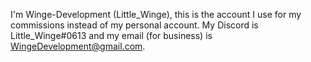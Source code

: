 I'm Winge-Development (Little_Winge), this is the account I use for my commissions instead of my personal account. My Discord is Little_Winge#0613 and my email (for business) is WingeDevelopment@gmail.com.
